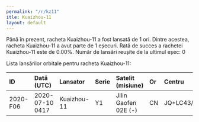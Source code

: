 ```yaml
---
permalink: "/r/kz11"
itle: Kuaizhou-11
layout: default
---
```


Până în prezent, racheta Kuaizhou-11 a fost lansată de 1 ori.
Dintre acestea, racheta Kuaizhou-11 a avut parte de 1 eșecuri.
Rată de succes a rachetei Kuaizhou-11 este de 0.00%.
Număr de lansări reușite de la ultimul eșec: 0

Lista lansărilor orbitale pentru racheta Kuaizhou-11:


| ID       | Dată (UTC)      | Lansator    | Serie   | Satelit (misiune)    | Or   | Centru     | R   |
|:---------|:----------------|:------------|:--------|:---------------------|:-----|:-----------|:----|
| 2020-F06 | 2020-07-10 0417 | Kuaizhou-11 | Y1      | Jilin Gaofen 02E (-) | CN   | JQ+LC43/95 | F   |

